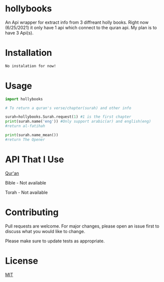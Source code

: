 # hollybooks
An Api wrapper for extract info from 3 diffreant holly books. Right now (6/25/2021) it only have 1 api which connect to the quran api. My plan is to have 3 Api(s).
 
# Installation 
```bash
No instalation for now!
```

# Usage

```python
import hollybooks

# To return a quran's verse/chapter(surah) and other info

surah=hollybooks.Surah.request(1) #1 is the first chapter
print(surah.name('eng')) #Only support arabic(ar) and english(eng)
#return al-fatihah

print(surah.name_mean())
#return The Opener
```

# API That I Use
[Qur'an](https://alquran.cloud/api) 

Bible - Not available 

Torah - Not available

# Contributing
Pull requests are welcome. For major changes, please open an issue first to discuss what you would like to change.

Please make sure to update tests as appropriate.

# License
[MIT](https://choosealicense.com/licenses/mit/)
